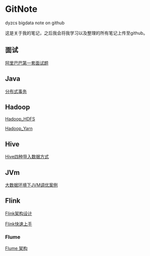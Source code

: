 # GitNote
 dyzcs bigdata note on github

这是关于我的笔记，之后我会将我学习以及整理的所有笔记上传至github。

## 面试

[阿里巴巴第一套面试题](00_Interview/ali_01.md)

## Java

[分布式事务](01_Java/01_DistributedTransaction.md)

## Hadoop

[Hadoop_HDFS](02_Hadoop/01_HDFS.md)

[Hadoop_Yarn](02_Hadoop/02_Yarn.md)

## Hive

[Hive四种导入数据方式](06_Hive/01_Hive几种数据导入方式.md)

## JVm

[大数据环境下JVM调优案例](05_JVM/01_JVM.md)

## Flink

[Flink架构设计](08_Flink/01.md)

[Flink快速上手](08_Flink/02.md)

### Flume

[Flume 架构](Flume/flume.md)

